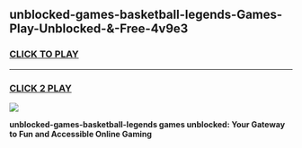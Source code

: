 
## unblocked-games-basketball-legends-Games-Play-Unblocked-&-Free-4v9e3
<h3>
<a href="https://premium76.site?title=unblocked-games-basketball-legends&ref=24A">CLICK TO PLAY</a></h3>
<hr>

<h3>
<a href="https://premium76.site?title=unblocked-games-basketball-legends&ref=24A">CLICK 2 PLAY</a>
  
</h3>

<a href="https://premium76.site?title=unblocked-games-basketball-legends&ref=24A"><img src="https://clearcache.store/games.png"></a>


**unblocked-games-basketball-legends games unblocked: Your Gateway to Fun and Accessible Online Gaming**
